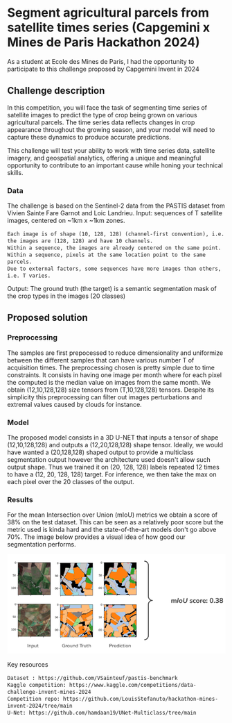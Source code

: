 # Segment agricultural parcels from satellite times series (Capgemini x Mines de Paris Hackathon 2024)

As a student at Ecole des Mines de Paris, I had the opportunity to participate to this challenge proposed by Capgemini Invent in 2024

## Challenge description

In this competition, you will face the task of segmenting time series of satellite images to predict the type of crop being grown on various agricultural parcels. The time series data reflects changes in crop appearance throughout the growing season, and your model will need to capture these dynamics to produce accurate predictions.

This challenge will test your ability to work with time series data, satellite imagery, and geospatial analytics, offering a unique and meaningful opportunity to contribute to an important cause while honing your technical skills.

### Data
The challenge is based on the Sentinel-2 data from the PASTIS dataset from Vivien Sainte Fare Garnot and Loic Landrieu.
Input: sequences of T satellite images, centered on ~1km x ~1km zones.

    Each image is of shape (10, 128, 128) (channel-first convention), i.e. the images are (128, 128) and have 10 channels.
    Within a sequence, the images are already centered on the same point. Within a sequence, pixels at the same location point to the same parcels.
    Due to external factors, some sequences have more images than others, i.e. T varies.

Output: The ground truth (the target) is a semantic segmentation mask of the crop types in the images (20 classes)

## Proposed solution
### Preprocessing
The samples are first prepocessed to reduce dimensionality and uniformize between the different samples that can have various number T of acquisition times.
The preprocessing chosen is pretty simple due to time constraints. It consists in having one image per month where for each pixel the computed is the median value on images from the same month.
We obtain (12,10,128,128) size tensors from (T,10,128,128) tensors.
Despite its simplicity this preprocessing can filter out images perturbations and extremal values caused by clouds for instance.

### Model
The proposed model consists in a 3D U-NET that inputs a tensor of shape (12,10,128,128) and outputs a (12,20,128,128) shape tensor. Ideally, we would have wanted a (20,128,128) shaped output to provide a multiclass segmentation output however the architecture used doesn't allow such output shape. Thus we trained it on (20, 128, 128) labels repeated 12 times to have a (12, 20, 128, 128) target. For inference, we then take the max on each pixel over the 20 classes of the output.

### Results
For the mean Intersection over Union (mIoU) metrics we obtain a score of 38% on the test dataset.
This can be seen as a relatively poor score but the metric used is kinda hard and the state-of-the-art models don't go above 70%. 
The image below provides a visual idea of how good our segmentation performs.

![Results image](img/crop_segmentation_example.png)

Key resources

    Dataset : https://github.com/VSainteuf/pastis-benchmark
    Kaggle competition: https://www.kaggle.com/competitions/data-challenge-invent-mines-2024
    Competition repo: https://github.com/LouisStefanuto/hackathon-mines-invent-2024/tree/main
    U-Net: https://github.com/hamdaan19/UNet-Multiclass/tree/main

